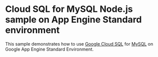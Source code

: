 # Cloud SQL for MySQL Node.js sample on App Engine Standard environment

This sample demonstrates how to use [Google Cloud SQL][sql] for
[MySQL][mysql] on Google App Engine Standard Environment.

[sql]: https://cloud.google.com/sql/
[flexible]: https://cloud.google.com/appengine
[mysql]: https://www.mysql.com/downloads/
